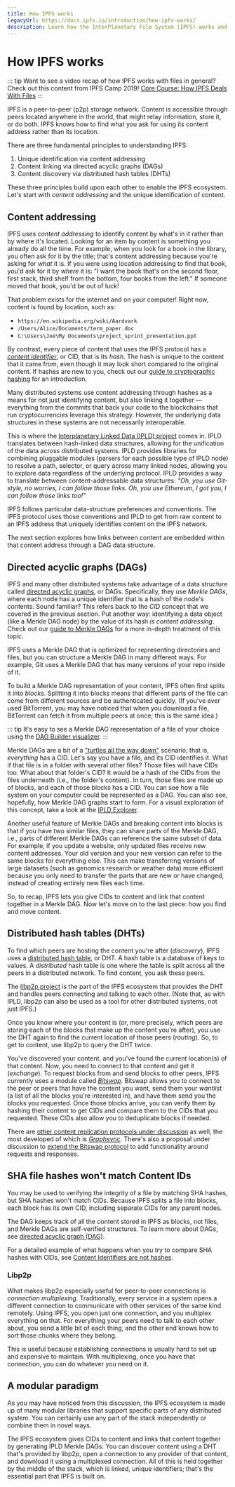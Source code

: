 ```yaml
---
title: How IPFS works
legacyUrl: https://docs.ipfs.io/introduction/how-ipfs-works/
description: Learn how the InterPlanetary File System (IPFS) works and why it's an essential part of the future internet.
---
```


# How IPFS works

::: tip
Want to see a video recap of how IPFS works with files in general? Check out this content from IPFS Camp 2019! [Core Course: How IPFS Deals With Files](https://www.youtube.com/watch?v=Z5zNPwMDYGg)
:::

IPFS is a peer-to-peer (p2p) storage network. Content is accessible through peers located anywhere in the world, that might relay information, store it, or do both. IPFS knows how to find what you ask for using its content address rather than its location.

There are three fundamental principles to understanding IPFS:

1. Unique identification via content addressing
2. Content linking via directed acyclic graphs (DAGs)
3. Content discovery via distributed hash tables (DHTs)

These three principles build upon each other to enable the IPFS ecosystem. Let's start with _content addressing_ and the unique identification of content.

## Content addressing

IPFS uses _content addressing_ to identify content by what's in it rather than by where it's located. Looking for an item by content is something you already do all the time. For example, when you look for a book in the library, you often ask for it by the title; that's content addressing because you're asking for _what_ it is. If you were using location addressing to find that book, you'd ask for it by _where_ it is: "I want the book that's on the second floor, first stack, third shelf from the bottom, four books from the left." If someone moved that book, you'd be out of luck!

That problem exists for the internet and on your computer! Right now, content is found by location, such as:

- `https://en.wikipedia.org/wiki/Aardvark`
- `/Users/Alice/Documents/term_paper.doc`
- `C:\Users\Joe\My Documents\project_sprint_presentation.ppt`

By contrast, every piece of content that uses the IPFS protocol has a [_content identifier_](content-addressing.md), or CID, that is its _hash_. The hash is unique to the content that it came from, even though it may look short compared to the original content. If hashes are new to you, check out our [guide to cryptographic hashing](hashing.md) for an introduction.

Many distributed systems use content addressing through hashes as a means for not just identifying content, but also linking it together — everything from the commits that back your code to the blockchains that run cryptocurrencies leverage this strategy. However, the underlying data structures in these systems are not necessarily interoperable.

This is where the [Interplanetary Linked Data (IPLD) project](https://ipld.io/) comes in. IPLD translates between hash-linked data structures, allowing for the unification of the data across distributed systems. IPLD provides libraries for combining pluggable modules (parsers for each possible type of IPLD node) to resolve a path, selector, or query across many linked nodes, allowing you to explore data regardless of the underlying protocol. IPLD provides a way to translate between content-addressable data structures: _"Oh, you use Git-style, no worries, I can follow those links. Oh, you use Ethereum, I got you, I can follow those links too!"_

IPFS follows particular data-structure preferences and conventions. The IPFS protocol uses those conventions and IPLD to get from raw content to an IPFS address that uniquely identifies content on the IPFS network.

The next section explores how links between content are embedded within that content address through a DAG data structure.

## Directed acyclic graphs (DAGs)

IPFS and many other distributed systems take advantage of a data structure called [directed acyclic graphs](https://en.wikipedia.org/wiki/Directed_acyclic_graph), or DAGs. Specifically, they use _Merkle DAGs_, where each node has a unique identifier that is a hash of the node's contents. Sound familiar? This refers back to the _CID_ concept that we covered in the previous section. Put another way: identifying a data object (like a Merkle DAG node) by the value of its hash _is content addressing_. Check out our [guide to Merkle DAGs](merkle-dag.md) for a more in-depth treatment of this topic.

IPFS uses a Merkle DAG that is optimized for representing directories and files, but you can structure a Merkle DAG in many different ways. For example, Git uses a Merkle DAG that has many versions of your repo inside of it.

To build a Merkle DAG representation of your content, IPFS often first splits it into _blocks_. Splitting it into blocks means that different parts of the file can come from different sources and be authenticated quickly. (If you've ever used BitTorrent, you may have noticed that when you download a file, BitTorrent can fetch it from multiple peers at once; this is the same idea.)

::: tip
It's easy to see a Merkle DAG representation of a file of your choice using the [DAG Builder visualizer](https://dag.ipfs.io/).
:::

Merkle DAGs are a bit of a ["turtles all the way down"](https://ipfs.io/ipfs/QmXoypizjW3WknFiJnKLwHCnL72vedxjQkDDP1mXWo6uco/wiki/Turtles_all_the_way_down.html) scenario; that is, _everything_ has a CID. Let's say you have a file, and its CID identifies it. What if that file is in a folder with several other files? Those files will have CIDs too. What about that folder's CID? It would be a hash of the CIDs from the files underneath (i.e., the folder's content). In turn, those files are made up of blocks, and each of those blocks has a CID. You can see how a file system on your computer could be represented as a DAG. You can also see, hopefully, how Merkle DAG graphs start to form. For a visual exploration of this concept, take a look at the [IPLD Explorer](https://explore.ipld.io/#/explore/QmSnuWmxptJZdLJpKRarxBMS2Ju2oANVrgbr2xWbie9b2D).

Another useful feature of Merkle DAGs and breaking content into blocks is that if you have two similar files, they can share parts of the Merkle DAG, i.e., parts of different Merkle DAGs can reference the same subset of data. For example, if you update a website, only updated files receive new content addresses. Your old version and your new version can refer to the same blocks for everything else. This can make transferring versions of large datasets (such as genomics research or weather data) more efficient because you only need to transfer the parts that are new or have changed, instead of creating entirely new files each time.

So, to recap, IPFS lets you give CIDs to content and link that content together in a Merkle DAG. Now let's move on to the last piece: how you find and move content.

## Distributed hash tables (DHTs)

To find which peers are hosting the content you're after (_discovery_), IPFS uses a [distributed hash table](dht.md), or DHT. A hash table is a database of keys to values. A _distributed_ hash table is one where the table is split across all the peers in a distributed network. To find content, you ask these peers.

The [libp2p project](https://libp2p.io/) is the part of the IPFS ecosystem that provides the DHT and handles peers connecting and talking to each other. (Note that, as with IPLD, libp2p can also be used as a tool for other distributed systems, not just IPFS.)

Once you know where your content is (or, more precisely, which peers are storing each of the blocks that make up the content you're after), you use the DHT again to find the current location of those peers (_routing_). So, to get to content, use libp2p to query the DHT twice.

You've discovered your content, and you've found the current location(s) of that content. Now, you need to connect to that content and get it (_exchange_). To request blocks from and send blocks to other peers, IPFS currently uses a module called [_Bitswap_](https://github.com/ipfs/specs/blob/master/BITSWAP.md). Bitswap allows you to connect to the peer or peers that have the content you want, send them your _wantlist_ (a list of all the blocks you're interested in), and have them send you the blocks you requested. Once those blocks arrive, you can verify them by hashing their content to get CIDs and compare them to the CIDs that you requested. These CIDs also allow you to deduplicate blocks if needed.

There are [other content replication protocols under discussion](https://github.com/ipfs/camp/blob/master/DEEP_DIVES/24-replication-protocol.md) as well, the most developed of which is [_Graphsync_](https://github.com/ipld/specs/blob/master/block-layer/graphsync/graphsync.md). There's also a proposal under discussion to [extend the Bitswap protocol](https://github.com/ipfs/go-bitswap/issues/186) to add functionality around requests and responses.

## SHA file hashes won't match Content IDs

You may be used to verifying the integrity of a file by matching SHA hashes, but SHA hashes won't match CIDs. Because IPFS splits a file into blocks, each block has its own CID, including separate CIDs for any parent nodes.

The DAG keeps track of all the content stored in IPFS as blocks, not files, and Merkle DAGs are self-verified structures. To learn more about DAGs, see [directed acyclic graph (DAG)](../concepts/merkle-dag.md).

For a detailed example of what happens when you try to compare SHA hashes with CIDs, see [Content Identifiers are not hashes](../concepts/hashing/#content-identifiers-are-not-file-hashes).

### Libp2p

What makes libp2p especially useful for peer-to-peer connections is _connection multiplexing_. Traditionally, every service in a system opens a different connection to communicate with other services of the same kind remotely. Using IPFS, you open just one connection, and you multiplex everything on that. For everything your peers need to talk to each other about, you send a little bit of each thing, and the other end knows how to sort those chunks where they belong.

This is useful because establishing connections is usually hard to set up and expensive to maintain. With multiplexing, once you have that connection, you can do whatever you need on it.

## A modular paradigm

As you may have noticed from this discussion, the IPFS ecosystem is made up of many modular libraries that support specific parts of any distributed system. You can certainly use any part of the stack independently or combine them in novel ways.

The IPFS ecosystem gives CIDs to content and links that content together by generating IPLD Merkle DAGs. You can discover content using a DHT that's provided by libp2p, open a connection to any provider of that content, and download it using a multiplexed connection. All of this is held together by the middle of the stack, which is linked, unique identifiers; that's the essential part that IPFS is built on.
